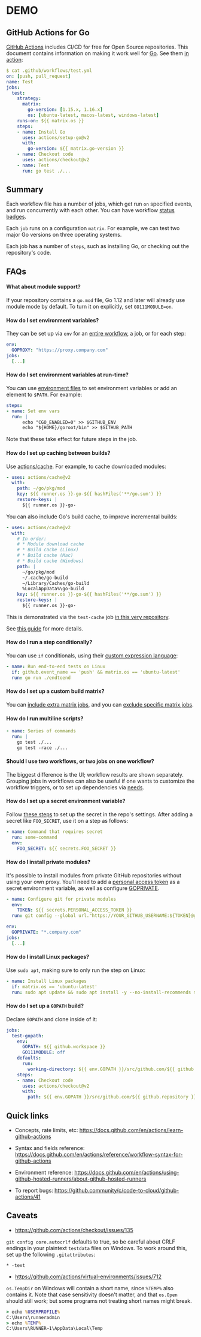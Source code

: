 # DEMO

## GitHub Actions for Go

[GitHub Actions](https://github.com/features/actions) includes CI/CD for free
for Open Source repositories. This document contains information on making it
work well for [Go](https://golang.org). See them [in
action](https://github.com/mvdan/github-actions-golang/actions):

```yaml
$ cat .github/workflows/test.yml
on: [push, pull_request]
name: Test
jobs:
  test:
    strategy:
      matrix:
        go-version: [1.15.x, 1.16.x]
        os: [ubuntu-latest, macos-latest, windows-latest]
    runs-on: ${{ matrix.os }}
    steps:
    - name: Install Go
      uses: actions/setup-go@v2
      with:
        go-version: ${{ matrix.go-version }}
    - name: Checkout code
      uses: actions/checkout@v2
    - name: Test
      run: go test ./...
```

## Summary

Each workflow file has a number of jobs, which get run `on` specified events,
and run concurrently with each other. You can have workflow [status badges](https://docs.github.com/en/actions/managing-workflow-runs/adding-a-workflow-status-badge).

Each `job` runs on a configuration `matrix`. For example, we can test two major
Go versions on three operating systems.

Each job has a number of `steps`, such as installing Go, or checking out the
repository's code.

## FAQs

#### What about module support?

If your repository contains a `go.mod` file, Go 1.12 and later will already use
module mode by default. To turn it on explicitly, set `GO111MODULE=on`.

#### How do I set environment variables?

They can be set up via `env` for an [entire
workflow](https://docs.github.com/en/actions/reference/workflow-syntax-for-github-actions#env),
a job, or for each step:

```yaml
env:
  GOPROXY: "https://proxy.company.com"
jobs:
  [...]
```

#### How do I set environment variables at run-time?

You can use [environment files](https://docs.github.com/en/actions/reference/workflow-commands-for-github-actions#environment-files)
to set environment variables or add an element to `$PATH`. For example:

```yaml
steps:
- name: Set env vars
  run: |
      echo "CGO_ENABLED=0" >> $GITHUB_ENV
      echo "${HOME}/goroot/bin" >> $GITHUB_PATH
```

Note that these take effect for future steps in the job.

#### How do I set up caching between builds?

Use [actions/cache](https://github.com/actions/cache). For example, to cache
downloaded modules:

```yaml
- uses: actions/cache@v2
  with:
    path: ~/go/pkg/mod
    key: ${{ runner.os }}-go-${{ hashFiles('**/go.sum') }}
    restore-keys: |
      ${{ runner.os }}-go-
```

You can also include Go's build cache, to improve incremental builds:

```yaml
- uses: actions/cache@v2
  with:
    # In order:
    # * Module download cache
    # * Build cache (Linux)
    # * Build cache (Mac)
    # * Build cache (Windows)
    path: |
      ~/go/pkg/mod
      ~/.cache/go-build
      ~/Library/Caches/go-build
      %LocalAppData%\go-build
    key: ${{ runner.os }}-go-${{ hashFiles('**/go.sum') }}
    restore-keys: |
      ${{ runner.os }}-go-
```

This is demonstrated via the `test-cache` job [in this very repository](https://github.com/mvdan/github-actions-golang/actions).

See [this guide](https://docs.github.com/en/actions/guides/caching-dependencies-to-speed-up-workflows)
for more details.

#### How do I run a step conditionally?

You can use `if` conditionals, using their [custom expression
language](https://docs.github.com/en/actions/reference/context-and-expression-syntax-for-github-actions):

```yaml
- name: Run end-to-end tests on Linux
  if: github.event_name == 'push' && matrix.os == 'ubuntu-latest'
  run: go run ./endtoend
```

#### How do I set up a custom build matrix?

You can [include extra matrix
jobs](https://docs.github.com/en/actions/reference/workflow-syntax-for-github-actions#example-including-new-combinations),
and you can [exclude specific matrix
jobs](https://docs.github.com/en/actions/reference/workflow-syntax-for-github-actions#example-excluding-configurations-from-a-matrix).

#### How do I run multiline scripts?

```yaml
- name: Series of commands
  run: |
    go test ./...
    go test -race ./...
```

#### Should I use two workflows, or two jobs on one workflow?

The biggest difference is the UI; workflow results are shown separately.
Grouping jobs in workflows can also be useful if one wants to customize the
workflow triggers, or to set up dependencies via
[needs](https://docs.github.com/en/actions/reference/workflow-syntax-for-github-actions#jobsjob_idneeds).

#### How do I set up a secret environment variable?

Follow [these steps](https://docs.github.com/en/actions/reference/encrypted-secrets)
to set up the secret in the repo's settings. After adding a secret like
`FOO_SECRET`, use it on a step as follows:

```yaml
- name: Command that requires secret
  run: some-command
  env:
    FOO_SECRET: ${{ secrets.FOO_SECRET }}
```

#### How do I install private modules?

It's possible to install modules from private GitHub repositories without using
your own proxy. You'll need to add a
[personal access token](https://github.com/settings/tokens) as a secret
environment variable, as well as configure
[GOPRIVATE](https://golang.org/ref/mod#private-modules).

```yaml
- name: Configure git for private modules
  env:
    TOKEN: ${{ secrets.PERSONAL_ACCESS_TOKEN }}
  run: git config --global url."https://YOUR_GITHUB_USERNAME:${TOKEN}@github.com".insteadOf "https://github.com"
```

```yaml
env:
  GOPRIVATE: "*.company.com"
jobs:
  [...]
```

#### How do I install Linux packages?

Use `sudo apt`, making sure to only run the step on Linux:

```yaml
- name: Install Linux packages
  if: matrix.os == 'ubuntu-latest'
  run: sudo apt update && sudo apt install -y --no-install-recommends mypackage
```

#### How do I set up a `GOPATH` build?

Declare `GOPATH` and clone inside of it:

```yaml
jobs:
  test-gopath:
    env:
      GOPATH: ${{ github.workspace }}
      GO111MODULE: off
    defaults:
      run:
        working-directory: ${{ env.GOPATH }}/src/github.com/${{ github.repository }}
    steps:
    - name: Checkout code
      uses: actions/checkout@v2
      with:
        path: ${{ env.GOPATH }}/src/github.com/${{ github.repository }}
```

## Quick links

* Concepts, rate limits, etc: https://docs.github.com/en/actions/learn-github-actions

* Syntax and fields reference: https://docs.github.com/en/actions/reference/workflow-syntax-for-github-actions

* Environment reference: https://docs.github.com/en/actions/using-github-hosted-runners/about-github-hosted-runners

* To report bugs: https://github.community/c/code-to-cloud/github-actions/41

## Caveats

* https://github.com/actions/checkout/issues/135

`git config core.autocrlf` defaults to true, so be careful about CRLF endings in
your plaintext `testdata` files on Windows. To work around this, set up the
following `.gitattributes`:

```gitattributes
* -text
```

* https://github.com/actions/virtual-environments/issues/712

`os.TempDir` on Windows will contain a short name, since `%TEMP%` also contains
it. Note that case sensitivity doesn't matter, and that `os.Open` should still
work; but some programs not treating short names might break.

```cmd
> echo %USERPROFILE%
C:\Users\runneradmin
> echo %TEMP%
C:\Users\RUNNER~1\AppData\Local\Temp
```
